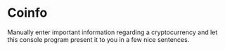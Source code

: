 # Coinfo
Manually enter important information regarding a cryptocurrency and let this console program present it to you in a few nice sentences. 

